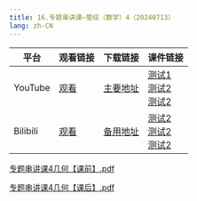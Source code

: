 ```yaml
---
title: 16.专题串讲课—管综（数学）4（20240713）
lang: zh-CN
---
```


| 平台       | 观看链接   | 下载链接     | 课件链接         |
|----------|--------|----------|--------------|
| YouTube  | [观看]() | [主要地址]() | [测试1]()<br/>[测试2]()<br/>[测试2]()  |
| Bilibili | [观看]() | [备用地址]() | [测试2]()<br/>[测试2]()<br/>[测试2]()      |

[专题串讲课4几何【课前】.pdf](..%2F..%2Fpublic%2Fmath%2F2.%E6%95%B0%E5%AD%A6-%E6%AD%A3%E5%BC%8F%E8%AF%BE%2F16.%E4%B8%93%E9%A2%98%E4%B8%B2%E8%AE%B2%E8%AF%BE%E2%80%94%E7%AE%A1%E7%BB%BC%EF%BC%88%E6%95%B0%E5%AD%A6%EF%BC%894%EF%BC%8820240713%EF%BC%89%2F%E4%B8%93%E9%A2%98%E4%B8%B2%E8%AE%B2%E8%AF%BE4%E5%87%A0%E4%BD%95%E3%80%90%E8%AF%BE%E5%89%8D%E3%80%91.pdf)

[专题串讲课4几何【课后】.pdf](..%2F..%2Fpublic%2Fmath%2F2.%E6%95%B0%E5%AD%A6-%E6%AD%A3%E5%BC%8F%E8%AF%BE%2F16.%E4%B8%93%E9%A2%98%E4%B8%B2%E8%AE%B2%E8%AF%BE%E2%80%94%E7%AE%A1%E7%BB%BC%EF%BC%88%E6%95%B0%E5%AD%A6%EF%BC%894%EF%BC%8820240713%EF%BC%89%2F%E4%B8%93%E9%A2%98%E4%B8%B2%E8%AE%B2%E8%AF%BE4%E5%87%A0%E4%BD%95%E3%80%90%E8%AF%BE%E5%90%8E%E3%80%91.pdf)

